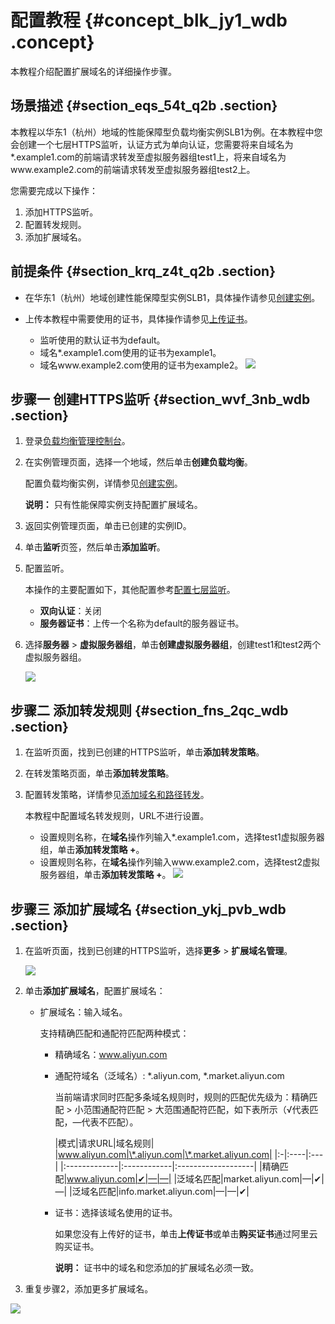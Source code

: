 # 配置教程 {#concept_blk_jy1_wdb .concept}

本教程介绍配置扩展域名的详细操作步骤。

## 场景描述 {#section_eqs_54t_q2b .section}

本教程以华东1（杭州）地域的性能保障型负载均衡实例SLB1为例。在本教程中您会创建一个七层HTTPS监听，认证方式为单向认证，您需要将来自域名为\*.example1.com的前端请求转发至虚拟服务器组test1上，将来自域名为www.example2.com的前端请求转发至虚拟服务器组test2上。

您需要完成以下操作：

1.  添加HTTPS监听。
2.  配置转发规则。
3.  添加扩展域名。

## 前提条件 {#section_krq_z4t_q2b .section}

-   在华东1（杭州）地域创建性能保障型实例SLB1，具体操作请参见[创建实例](intl.zh-CN/用户指南（旧版，即将下线）/负载均衡实例/创建实例.md#)。
-   上传本教程中需要使用的证书，具体操作请参见[上传证书](intl.zh-CN/用户指南（旧版，即将下线）/证书管理/上传证书.md#)。

    -   监听使用的默认证书为default。
    -   域名\*.example1.com使用的证书为example1。
    -   域名www.example2.com使用的证书为example2。
    ![](http://static-aliyun-doc.oss-cn-hangzhou.aliyuncs.com/assets/img/13400/15389923458776_zh-CN.png)


## 步骤一 创建HTTPS监听 {#section_wvf_3nb_wdb .section}

1.  登录[负载均衡管理控制台](https://slbnew.console.aliyun.com)。
2.  在实例管理页面，选择一个地域，然后单击**创建负载均衡**。

    配置负载均衡实例，详情参见[创建实例](intl.zh-CN/用户指南（旧版，即将下线）/负载均衡实例/创建实例.md#)。

    **说明：** 只有性能保障实例支持配置扩展域名。

3.  返回实例管理页面，单击已创建的实例ID。
4.  单击**监听**页签，然后单击**添加监听**。
5.  配置监听。

    本操作的主要配置如下，其他配置参考[配置七层监听](intl.zh-CN/用户指南（旧版，即将下线）/监听/七层监听/配置七层监听.md#)。

    -   **双向认证**：关闭
    -   **服务器证书**：上传一个名称为default的服务器证书。
6.  选择**服务器** \> **虚拟服务器组**，单击**创建虚拟服务器组**，创建test1和test2两个虚拟服务器组。

    ![](http://static-aliyun-doc.oss-cn-hangzhou.aliyuncs.com/assets/img/13400/15389923458782_zh-CN.png)


## 步骤二 添加转发规则 {#section_fns_2qc_wdb .section}

1.  在监听页面，找到已创建的HTTPS监听，单击**添加转发策略**。
2.  在转发策略页面，单击**添加转发策略**。
3.  配置转发策略，详情参见[添加域名和路径转发](intl.zh-CN/用户指南（旧版，即将下线）/监听/七层监听/添加域名和路径转发.md#)。

    本教程中配置域名转发规则，URL不进行设置。

    -   设置规则名称，在**域名**操作列输入\*.example1.com，选择test1虚拟服务器组，单击**添加转发策略 +**。
    -   设置规则名称，在**域名**操作列输入www.example2.com，选择test2虚拟服务器组，单击**添加转发策略 +**。
    ![](http://static-aliyun-doc.oss-cn-hangzhou.aliyuncs.com/assets/img/13400/15389923468790_zh-CN.png)


## 步骤三 添加扩展域名 {#section_ykj_pvb_wdb .section}

1.  在监听页面，找到已创建的HTTPS监听，选择**更多** \> **扩展域名管理**。

    ![](http://static-aliyun-doc.oss-cn-hangzhou.aliyuncs.com/assets/img/13400/15389923462851_zh-CN.png)

2.  单击**添加扩展域名**，配置扩展域名：
    -   扩展域名：输入域名。

        支持精确匹配和通配符匹配两种模式：

        -   精确域名：www.aliyun.com

        -   通配符域名（泛域名）: \*.aliyun.com, \*.market.aliyun.com

            当前端请求同时匹配多条域名规则时，规则的匹配优先级为：精确匹配 \> 小范围通配符匹配 \> 大范围通配符匹配，如下表所示（√代表匹配，—代表不匹配）。

            |模式|请求URL|域名规则|
|www.aliyun.com|\*.aliyun.com|\*.market.aliyun.com|
            |:-|:----|:---|
            |:-------------|:------------|:-------------------|
            |精确匹配|www.aliyun.com|✔|—|—|
            |泛域名匹配|market.aliyun.com|—|✔|—|
            |泛域名匹配|info.market.aliyun.com|—|—|✔|

        -   证书：选择该域名使用的证书。

            如果您没有上传好的证书，单击**上传证书**或单击**购买证书**通过阿里云购买证书。

            **说明：** 证书中的域名和您添加的扩展域名必须一致。

3.  重复步骤2，添加更多扩展域名。

![](http://static-aliyun-doc.oss-cn-hangzhou.aliyuncs.com/assets/img/13400/15389923468792_zh-CN.png)

